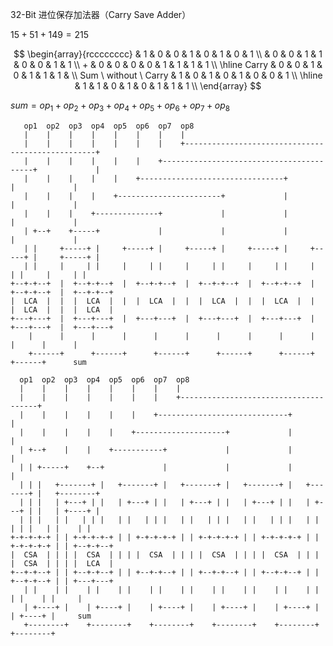 32-Bit 进位保存加法器（Carry Save Adder）

$`15 + 51 + 149 = 215`$

$$
\begin{array}{rcccccccc}
                            & 1 & 0 & 0 & 1 & 0 & 1 & 0 & 1 \\
                            & 0 & 0 & 1 & 1 & 0 & 0 & 1 & 1 \\
                          + & 0 & 0 & 0 & 0 & 1 & 1 & 1 & 1 \\
    \hline
                      Carry & 0 & 0 & 1 & 0 & 1 & 1 & 1 &   \\
    Sum \  without \  Carry & 1 & 0 & 1 & 0 & 1 & 0 & 0 & 1 \\
    \hline
                            & 1 & 1 & 0 & 1 & 0 & 1 & 1 & 1 \\
\end{array}
$$

$`sum = op_{1} + op_{2} + op_{3} + op_{4} + op_{5} + op_{6} + op_{7} + op_{8}`$

```
   op1  op2  op3  op4  op5  op6  op7  op8                                                    
   |    |    |    |    |    |    |    |                                                      
   |    |    |    |    |    |    |    +--------------------------------------------------+   
   |    |    |    |    |    |    +-----------------------------------------+             |   
   |    |    |    |    |    +--------------------------------+             |             |   
   |    |    |    |    +-----------------------+             |             |             |   
   |    |    |    +--------------+             |             |             |             |   
   | +--+    +-----+             |             |             |             |             |   
   | |     +-----+ |     +-----+ |     +-----+ |     +-----+ |     +-----+ |     +-----+ |   
   | |     |     | |     |     | |     |     | |     |     | |     |     | |     |     | |   
+--+-+--+  |  +--+-+--+  |  +--+-+--+  |  +--+-+--+  |  +--+-+--+  |  +--+-+--+  |  +--+-+--+
|  LCA  |  |  |  LCA  |  |  |  LCA  |  |  |  LCA  |  |  |  LCA  |  |  |  LCA  |  |  |  LCA  |
+---+---+  |  +---+---+  |  +---+---+  |  +---+---+  |  +---+---+  |  +---+---+  |  +---+---+
    |      |      |      |      |      |      |      |      |      |      |      |      |    
    +------+      +------+      +------+      +------+      +------+      +------+      sum  
                                                                                             
  op1  op2  op3  op4  op5  op6  op7  op8                                                     
  |    |    |    |    |    |    |    |                                                       
  |    |    |    |    |    |    |    +--------------------------------------+                
  |    |    |    |    |    |    +-----------------------------+             |                
  |    |    |    |    |    +--------------------+             |             |                
  | +--+    |    |    +-----------+             |             |             |                
  | | +-----+    +--+             |             |             |             |                
  | | |   +-------+ |   +-------+ |   +-------+ |   +-------+ |   +-------+ |   +--------+   
  | | |   | +---+ | |   | +---+ | |   | +---+ | |   | +---+ | |   | +---+ | |   | +----+ |   
  | | |   | |   | | |   | |   | | |   | |   | | |   | |   | | |   | |   | | |   | |    | |   
+-+-+-+-+ | | +-+-+-+-+ | | +-+-+-+-+ | | +-+-+-+-+ | | +-+-+-+-+ | | +-+-+-+-+ | | +--+-+--+
|  CSA  | | | |  CSA  | | | |  CSA  | | | |  CSA  | | | |  CSA  | | | |  CSA  | | | |  LCA  |
+--+-+--+ | | +--+-+--+ | | +--+-+--+ | | +--+-+--+ | | +--+-+--+ | | +--+-+--+ | | +---+---+
   | |    | |    | |    | |    | |    | |    | |    | |    | |    | |    | |    | |     |    
   | +----+ |    | +----+ |    | +----+ |    | +----+ |    | +----+ |    | +----+ |     sum  
   +--------+    +--------+    +--------+    +--------+    +--------+    +--------+          
```